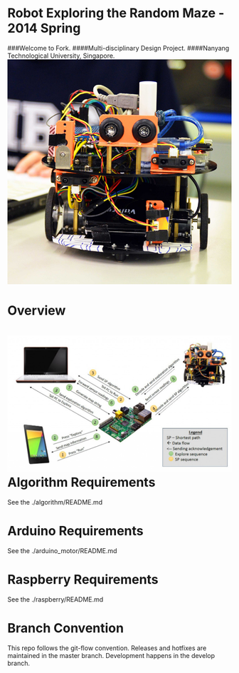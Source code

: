 Robot Exploring the Random Maze - 2014 Spring
==============
###Welcome to Fork.
####Multi-disciplinary Design Project. 
####Nanyang Technological University, Singapore.   
![pic](./img/p0.jpg)

Overview
==============
![pic](./img/p1.jpg)
Algorithm Requirements
==============
See the ./algorithm/README.md

Arduino Requirements
==============
See the ./arduino_motor/README.md


Raspberry Requirements
==============
See the ./raspberry/README.md

Branch Convention
==============
This repo follows the git-flow convention. Releases and hotfixes are maintained in the master branch. Development happens in the develop branch. 
